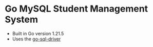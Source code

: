 # Go MySQL Student Management System

- Built in Go version 1.21.5
- Uses the [go-sql-driver](https://github.com/go-sql-driver/mysql)
